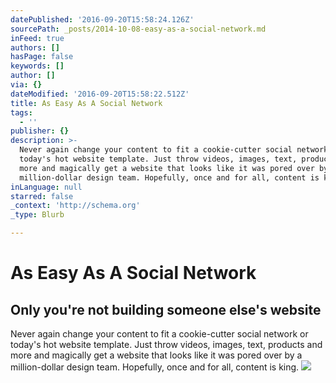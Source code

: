 ```yaml
---
datePublished: '2016-09-20T15:58:24.126Z'
sourcePath: _posts/2014-10-08-easy-as-a-social-network.md
inFeed: true
authors: []
hasPage: false
keywords: []
author: []
via: {}
dateModified: '2016-09-20T15:58:22.512Z'
title: As Easy As A Social Network
tags:
  - ''
publisher: {}
description: >-
  Never again change your content to fit a cookie-cutter social network or
  today's hot website template. Just throw videos, images, text, products and
  more and magically get a website that looks like it was pored over by a
  million-dollar design team. Hopefully, once and for all, content is king.
inLanguage: null
starred: false
_context: 'http://schema.org'
_type: Blurb

---
```

# As Easy As A Social Network

## Only you're not building someone else's website

Never again change your content to fit a cookie-cutter social network or today's hot website template. Just throw videos, images, text, products and more and magically get a website that looks like it was pored over by a million-dollar design team. Hopefully, once and for all, content is king.
![](https://the-grid-user-content.s3-us-west-2.amazonaws.com/7bc8fe2b-e3ce-4325-b697-ca20bc5bfba5.jpg)